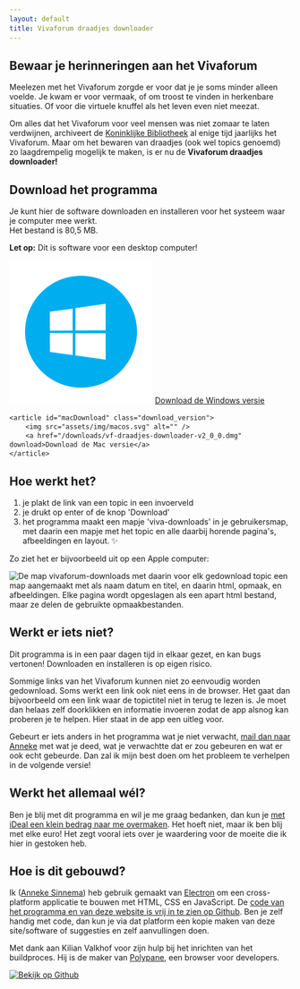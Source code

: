 ```yaml
---
layout: default
title: Vivaforum draadjes downloader
---
```

## Bewaar je herinneringen aan het Vivaforum

Meelezen met het Vivaforum zorgde er voor dat je je soms minder alleen voelde. Je kwam er voor vermaak, of om troost te vinden in herkenbare situaties. Of voor die virtuele knuffel als het leven even niet meezat.

Om alles dat het Vivaforum voor veel mensen was niet zomaar te laten verdwijnen, archiveert de [Koninklijke Bibliotheek](https://www.registerwebarchieven.nl/register/30611) al enige tijd jaarlijks het Vivaforum. Maar om het bewaren van draadjes (ook wel topics genoemd) zo laagdrempelig mogelijk te maken, is er nu de **Vivaforum draadjes downloader!**
 

<section class="download" markdown="1">

## Download het programma

Je kunt hier de software downloaden en installeren voor het systeem waar je computer mee werkt.<br />
Het bestand is 80,5 MB.

<div id="desktopWarning">
    <strong>Let op:</strong> Dit is software voor een desktop computer! 
</div>

<strong id="systemUsed"></strong>

<div class="download_boxes">
    <article id="windowsDownload" class="download_version">
        <img src="assets/img/windows.svg" alt="" />
        <a href="/downloads/vf-draadjes-downloader-v2_0_0.exe" download>Download de Windows versie</a>
    </article> 

    <article id="macDownload" class="download_version">
        <img src="assets/img/macos.svg" alt="" />
        <a href="/downloads/vf-draadjes-downloader-v2_0_0.dmg" download>Download de Mac versie</a>
    </article>
</div>
</section>

<section id="ifWindows" hidden>
    <h2>Installeer je dit op Windows?</h2>
</section>

<section id="ifMac" hidden>
    <h2>Installeer je dit op een Mac?</h2>
    <p>macOS staat standaard zo ingesteld, dat je alleen programma's uit de Mac App Store kunt installeren. Heb je software gedownload van de website van de ontwikkelaar, dan zul je hiervoor een extra stap moeten nemen.</p>
    <p><a href="https://www.iculture.nl/tips/mac-apps-installeren-buiten-mac-app-store-om/" target="_blank" rel="noreferrer noopener">Dit artikel van iCulture (opent in een nieuw scherm) legt uit hoe je de app kunt installeren.</a></p>
</section>

<section markdown="1">

## Hoe werkt het?

1. je plakt de link van een topic in een invoerveld
2. je drukt op enter of de knop 'Download'
3. het programma maakt een mapje 'viva-downloads' in je gebruikersmap, met daarin een mapje met het topic en alle daarbij horende pagina's, afbeeldingen en layout. ✨

Zo ziet het er bijvoorbeeld uit op een Apple computer:

<div class="gallery">
    <img src="/assets/img/example-downloadfolder.png" alt="De map vivaforum-downloads met daarin voor elk gedownload topic een map aangemaakt met als naam datum en titel, en daarin html, opmaak, en afbeeldingen. Elke pagina wordt opgeslagen als een apart html bestand, maar ze delen de gebruikte opmaakbestanden." width="600">
</div>

</section>

<section markdown="1">

## Werkt er iets niet?

Dit programma is in een paar dagen tijd in elkaar gezet, en kan bugs vertonen! Downloaden en installeren is op eigen risico.

Sommige links van het Vivaforum kunnen niet zo eenvoudig worden gedownload. Soms werkt een link ook niet eens in de browser. Het gaat dan bijvoorbeeld om een link waar de topictitel niet in terug te lezen is. Je moet dan helaas zelf doorklikken en informatie invoeren zodat de app alsnog kan proberen je te helpen. Hier staat in de app een uitleg voor.

Gebeurt er iets anders in het programma wat je niet verwacht, <a href="mailto:mail@annekesinnema.nl?subject=Vivaforum draadjes downloader">mail dan naar Anneke</a> met wat je deed, wat je verwachtte dat er zou gebeuren en wat er ook echt gebeurde. Dan zal ik mijn best doen om het probleem te verhelpen in de volgende versie!

</section>
<section markdown="1">

## Werkt het allemaal wél?

Ben je blij met dit programma en wil je me graag bedanken, dan kun je [met iDeal een klein bedrag naar me overmaken](https://paymentlink.mollie.com/payment/fh0PDA6ul9P7QcnASwBDM/). Het hoeft niet, maar ik ben blij met elke euro! Het zegt vooral iets over je waardering voor de moeite die ik hier in gestoken heb. 

</section>

<section markdown="1">

## Hoe is dit gebouwd?

Ik ([Anneke Sinnema](https://www.linkedin.com/in/annekesinnema/)) heb gebruik gemaakt van [Electron](https://www.electronjs.org/) om een cross-platform applicatie te bouwen met HTML, CSS en JavaScript. De [code van het programma en van deze website is vrij in te zien op Github](https://github.com/anneke/vivaforum-draadjes-downloader). Ben je zelf handig met code, dan kun je via dat platform een kopie maken van deze site/software of suggesties en zelf aanvullingen doen.

Met dank aan Kilian Valkhof voor zijn hulp bij het inrichten van het buildproces. Hij is de maker van [Polypane](https://polypane.app/), een browser voor developers.

<a href="https://github.com/anneke/vivaforum-draadjes-downloader" target="_blank" rel="noreferrer nofollow">
<img src="/assets/img/github.png" width="37" height="37" alt="Bekijk op Github" /></a>

</section>
